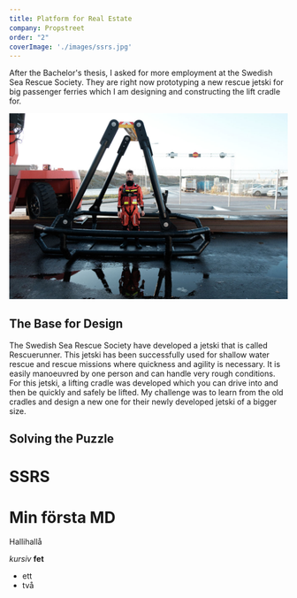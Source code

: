 ```yaml
---
title: Platform for Real Estate
company: Propstreet
order: "2"
coverImage: './images/ssrs.jpg'
---
```

<p class="intro">After the Bachelor's thesis, I asked for more employment at the Swedish Sea Rescue Society. They are right now prototyping a new rescue jetski for big passenger ferries which I am designing and constructing the lift cradle for.</p>

![SSRS](./images/ssrs.jpg)

## The Base for Design
The Swedish Sea Rescue Society have developed a jetski that is called Rescuerunner. This jetski has been successfully used for shallow water rescue and rescue missions where quickness and agility is necessary. It is easily manoeuvred by one person and can handle very rough conditions. For this jetski, a lifting cradle was developed which you can drive into and then be quickly and safely be lifted. My challenge was to learn from the old cradles and design a new one for their newly developed jetski of a bigger size.

## Solving the Puzzle




SSRS
===




# Min första MD

Hallihallå

*kursiv* **fet**

* ett
* två